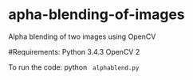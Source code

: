 # apha-blending-of-images
Alpha blending of two images using OpenCV

#Requirements:
Python 3.4.3
OpenCV 2

To run the code:
python <code> alphablend.py </code>
  
  
